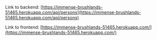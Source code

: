 Link to backend: [https://immense-brushlands-51465.herokuapp.com/api/persons](https://immense-brushlands-51465.herokuapp.com/api/persons)

Link to frontend: [https://immense-brushlands-51465.herokuapp.com/](https://immense-brushlands-51465.herokuapp.com/)
